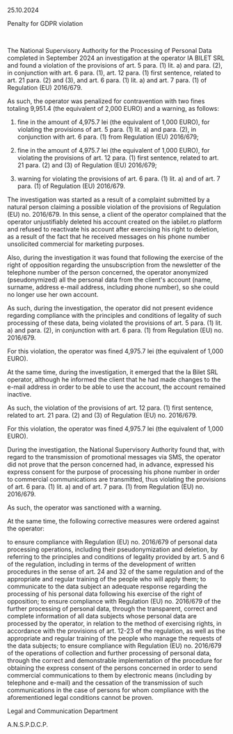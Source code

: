 25.10.2024

Penalty for GDPR violation

 

The National Supervisory Authority for the Processing of Personal Data completed in September 2024 an investigation at the operator IA BILET SRL and found a violation of the provisions of art. 5 para. (1) lit. a) and para. (2), in conjunction with art. 6 para. (1), art. 12 para. (1) first sentence, related to art. 21 para. (2) and (3), and art. 6 para. (1) lit. a) and art. 7 para. (1) of Regulation (EU) 2016/679.

As such, the operator was penalized for contravention with two fines totaling 9,951.4 (the equivalent of 2,000 EURO) and a warning, as follows:

1. fine in the amount of 4,975.7 lei (the equivalent of 1,000 EURO), for violating the provisions of art. 5 para. (1) lit. a) and para. (2), in conjunction with art. 6 para. (1) from Regulation (EU) 2016/679;

2. fine in the amount of 4,975.7 lei (the equivalent of 1,000 EURO), for violating the provisions of art. 12 para. (1) first sentence, related to art. 21 para. (2) and (3) of Regulation (EU) 2016/679;

3. warning for violating the provisions of art. 6 para. (1) lit. a) and of art. 7 para. (1) of Regulation (EU) 2016/679.

The investigation was started as a result of a complaint submitted by a natural person claiming a possible violation of the provisions of Regulation (EU) no. 2016/679. In this sense, a client of the operator complained that the operator unjustifiably deleted his account created on the iabilet.ro platform and refused to reactivate his account after exercising his right to deletion, as a result of the fact that he received messages on his phone number unsolicited commercial for marketing purposes.

Also, during the investigation it was found that following the exercise of the right of opposition regarding the unsubscription from the newsletter of the telephone number of the person concerned, the operator anonymized (pseudonymized) all the personal data from the client's account (name, surname, address e-mail address, including phone number), so she could no longer use her own account.

As such, during the investigation, the operator did not present evidence regarding compliance with the principles and conditions of legality of such processing of these data, being violated the provisions of art. 5 para. (1) lit. a) and para. (2), in conjunction with art. 6 para. (1) from Regulation (EU) no. 2016/679.

For this violation, the operator was fined 4,975.7 lei (the equivalent of 1,000 EURO).

At the same time, during the investigation, it emerged that the Ia Bilet SRL operator, although he informed the client that he had made changes to the e-mail address in order to be able to use the account, the account remained inactive.

As such, the violation of the provisions of art. 12 para. (1) first sentence, related to art. 21 para. (2) and (3) of Regulation (EU) no. 2016/679.

For this violation, the operator was fined 4,975.7 lei (the equivalent of 1,000 EURO).

During the investigation, the National Supervisory Authority found that, with regard to the transmission of promotional messages via SMS, the operator did not prove that the person concerned had, in advance, expressed his express consent for the purpose of processing his phone number in order to commercial communications are transmitted, thus violating the provisions of art. 6 para. (1) lit. a) and of art. 7 para. (1) from Regulation (EU) no. 2016/679.

As such, the operator was sanctioned with a warning.

At the same time, the following corrective measures were ordered against the operator:

to ensure compliance with Regulation (EU) no. 2016/679 of personal data processing operations, including their pseudonymization and deletion, by referring to the principles and conditions of legality provided by art. 5 and 6 of the regulation, including in terms of the development of written procedures in the sense of art. 24 and 32 of the same regulation and of the appropriate and regular training of the people who will apply them; to communicate to the data subject an adequate response regarding the processing of his personal data following his exercise of the right of opposition; to ensure compliance with Regulation (EU) no. 2016/679 of the further processing of personal data, through the transparent, correct and complete information of all data subjects whose personal data are processed by the operator, in relation to the method of exercising rights, in accordance with the provisions of art. 12-23 of the regulation, as well as the appropriate and regular training of the people who manage the requests of the data subjects; to ensure compliance with Regulation (EU) no. 2016/679 of the operations of collection and further processing of personal data, through the correct and demonstrable implementation of the procedure for obtaining the express consent of the persons concerned in order to send commercial communications to them by electronic means (including by telephone and e-mail) and the cessation of the transmission of such communications in the case of persons for whom compliance with the aforementioned legal conditions cannot be proven.

Legal and Communication Department

A.N.S.P.D.C.P.
